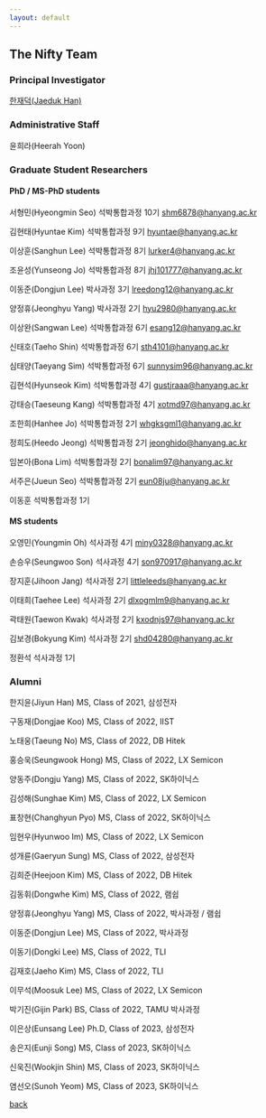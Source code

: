```yaml
---
layout: default
---
```


## The Nifty Team

### Principal Investigator
[한재덕(Jaeduk Han)](./people/1_jaedukhan.html)


### Administrative Staff

윤희라(Heerah Yoon)


### Graduate Student Researchers

#### PhD / MS-PhD students

서형민(Hyeongmin Seo) 석박통합과정 10기 shm6878@hanyang.ac.kr

김현태(Hyuntae Kim) 석박통합과정 9기 hyuntae@hanyang.ac.kr

이상훈(Sanghun Lee) 석박통합과정 8기 lurker4@hanyang.ac.kr

조윤성(Yunseong Jo) 석박통합과정 8기 jhj101777@hanyang.ac.kr

이동준(Dongjun Lee) 박사과정 3기 lreedong12@hanyang.ac.kr

양정휴(Jeonghyu Yang) 박사과정 2기 hyu2980@hanyang.ac.kr

이상완(Sangwan Lee) 석박통합과정 6기 esang12@hanyang.ac.kr

신태호(Taeho Shin) 석박통합과정 6기 sth4101@hanyang.ac.kr

심태양(Taeyang Sim) 석박통합과정 6기 sunnysim96@hanyang.ac.kr

김현석(Hyunseok Kim) 석박통합과정 4기 gustjraaa@hanyang.ac.kr

강태승(Taeseung Kang) 석박통합과정 4기 xotmd97@hanyang.ac.kr

조한희(Hanhee Jo) 석박통합과정 2기 whgksgml1@hanyang.ac.kr

정희도(Heedo Jeong) 석박통합과정 2기 jeonghido@hanyang.ac.kr

임본아(Bona Lim) 석박통합과정 2기 bonalim97@hanyang.ac.kr

서주은(Jueun Seo) 석박통합과정 2기 eun08ju@hanyang.ac.kr

이동훈 석박통합과정 1기


#### MS students

오영민(Youngmin Oh) 석사과정 4기 miny0328@hanyang.ac.kr

손승우(Seungwoo Son) 석사과정 4기 son970917@hanyang.ac.kr

장지훈(Jihoon Jang) 석사과정 2기 littleleeds@hanyang.ac.kr

이태희(Taehee Lee) 석사과정 2기 dlxogmlm9@hanyang.ac.kr

곽태원(Taewon Kwak) 석사과정 2기 kxodnjs97@hanyang.ac.kr

김보경(Bokyung Kim) 석사과정 2기 shd04280@hanyang.ac.kr

정환석 석사과정 1기

### Alumni

한지윤(Jiyun Han) MS, Class of 2021, 삼성전자

구동재(Dongjae Koo) MS, Class of 2022, IIST

노태웅(Taeung No) MS, Class of 2022, DB Hitek

홍승욱(Seungwook Hong) MS, Class of 2022, LX Semicon

양동주(Dongju Yang) MS, Class of 2022, SK하이닉스

김성해(Sunghae Kim) MS, Class of 2022, LX Semicon

표창현(Changhyun Pyo) MS, Class of 2022, SK하이닉스

임현우(Hyunwoo Im) MS, Class of 2022, LX Semicon

성개륜(Gaeryun Sung) MS, Class of 2022, 삼성전자

김희준(Heejoon Kim) MS, Class of 2022, DB Hitek

김동휘(Dongwhe Kim) MS, Class of 2022, 램쉽

양정휴(Jeonghyu Yang) MS, Class of 2022, 박사과정 / 램쉽

이동준(Dongjun Lee) MS, Class of 2022, 박사과정

이동기(Dongki Lee) MS, Class of 2022, TLI

김재호(Jaeho Kim) MS, Class of 2022, TLI

이무석(Moosuk Lee) MS, Class of 2022, LX Semicon

박기진(Gijin Park) BS, Class of 2022, TAMU 박사과정

이은상(Eunsang Lee) Ph.D, Class of 2023, 삼성전자

송은지(Eunji Song) MS, Class of 2023, SK하이닉스

신욱진(Wookjin Shin) MS, Class of 2023, SK하이닉스

염선오(Sunoh Yeom) MS, Class of 2023, SK하이닉스


[back](./)
